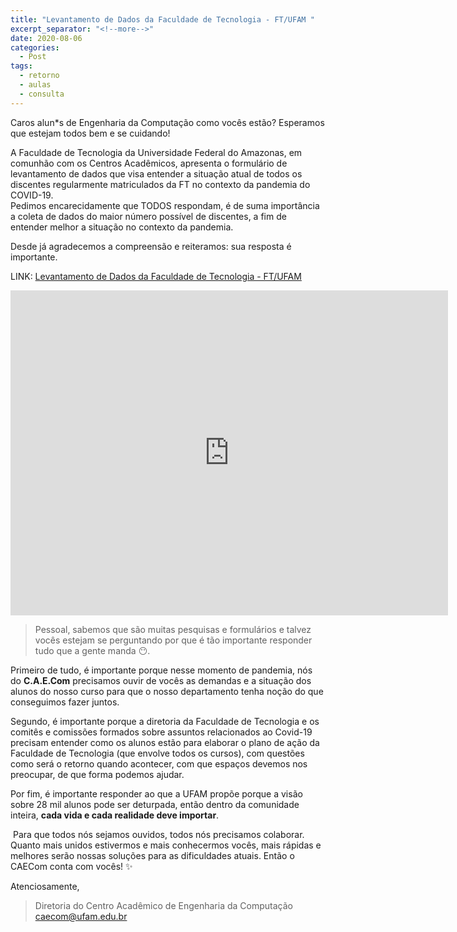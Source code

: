 ```yaml
---
title: "Levantamento de Dados da Faculdade de Tecnologia - FT/UFAM "
excerpt_separator: "<!--more-->"
date: 2020-08-06
categories:
  - Post
tags:
  - retorno
  - aulas
  - consulta
---
```


Caros alun*s de Engenharia da Computação como vocês estão? Esperamos que estejam todos bem e se cuidando!


A Faculdade de Tecnologia da Universidade Federal do Amazonas, em comunhão com os Centros Acadêmicos, apresenta o formulário de levantamento de dados que visa entender a situação atual de todos os discentes regularmente matriculados da FT no contexto da pandemia do COVID-19.\
Pedimos encarecidamente que TODOS respondam, é de suma importância a coleta de dados do maior número possível de discentes, a fim de entender melhor a situação no contexto da pandemia.


Desde já agradecemos a compreensão e reiteramos: sua resposta é importante.

LINK: [Levantamento de Dados da Faculdade de Tecnologia - FT/UFAM](https://forms.gle/F8J9F2DmpEQ6CXRq6)

<iframe src="https://docs.google.com/forms/d/e/1FAIpQLSe7Xgt7JWM8fW82p4z5pLnU0fxhuhHaDhVd7NVsEyAxvC8XQg/viewform?embedded=true" width="700" height="520" frameborder="0" marginheight="0" marginwidth="0">Carregando…</iframe>

> Pessoal, sabemos que são muitas pesquisas e formulários e talvez vocês estejam se perguntando por que é tão importante responder tudo que a gente manda :no_mouth:. 

Primeiro de tudo, é importante porque nesse momento de pandemia, nós do **C.A.E.Com** precisamos ouvir de vocês as demandas e a situação dos alunos do nosso curso para que o nosso departamento tenha noção do que conseguimos fazer juntos.

Segundo, é importante porque a diretoria da Faculdade de Tecnologia e os comitês e comissões formados sobre assuntos relacionados ao Covid-19 precisam entender como os alunos estão para elaborar o plano de ação da Faculdade de Tecnologia (que envolve todos os cursos), com questões como será o retorno quando acontecer, com que espaços devemos nos preocupar, de que forma podemos ajudar.

Por fim, é importante responder ao que a UFAM propõe porque a visão sobre 28 mil alunos pode ser deturpada, então dentro da comunidade inteira, **cada vida e cada realidade deve importar**.

 Para que todos nós sejamos ouvidos, todos nós precisamos colaborar. Quanto mais unidos estivermos e mais conhecermos vocês, mais rápidas e melhores serão nossas soluções para as dificuldades atuais. Então o CAECom conta com vocês! :sparkles:

Atenciosamente,

> Diretoria do Centro Acadêmico de Engenharia da Computação
> caecom@ufam.edu.br
